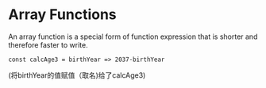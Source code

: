 # Array Functions

An array function is a special form of function expression that is shorter and therefore faster to write. 

`const calcAge3 = birthYear => 2037-birthYear`

(将birthYear的值赋值（取名)给了calcAge3)